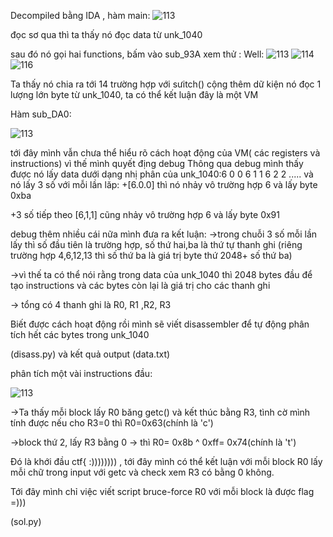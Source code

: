 Decompiled bằng IDA , hàm main:
![113](https://user-images.githubusercontent.com/84214843/119290838-89905600-bc77-11eb-8f5f-b633b5c97d62.png)

đọc sơ qua thì ta thấy nó đọc data từ unk_1040

sau đó nó gọi hai functions, bấm vào sub_93A xem thử : 
Well:
![113](https://user-images.githubusercontent.com/84214843/119291098-0d4a4280-bc78-11eb-9294-149f428c3658.png)
![114](https://user-images.githubusercontent.com/84214843/119291124-12a78d00-bc78-11eb-9907-d030b0698991.png)
![116](https://user-images.githubusercontent.com/84214843/119291137-1804d780-bc78-11eb-94fc-a19bdb0ae8cf.png)

Ta thấy nó chia ra tới 14 trường hợp với sưitch() cộng thêm dữ kiện nó đọc 1 lượng lớn byte từ unk_1040, ta có thể kết luận 
đây là một VM 

Hàm sub_DA0:

![113](https://user-images.githubusercontent.com/84214843/119291347-8053b900-bc78-11eb-8e0a-014e7fbf0fc8.png)

tới đây mình vẫn chưa thể hiểu rõ cách hoạt động của VM( các registers và instructions) vì thế mình quyết địng debug 
Thông qua debug mình thấy được nó lấy data dưới dạng nhị phân của unk_1040:6 0 0 6 1 1 6 2 2 ..... và  nó lấy 3 số với mỗi lần lăp:
+[6.0.0]  thì nó nhảy vô trường hợp 6 và lấy byte 0xba

+3 số tiếp theo [6,1,1] cũng nhảy vô trường hợp 6 và lấy byte 0x91

debug thêm nhiều cái nữa mình đưa ra kết luận:
  ->trong chuỗi 3 số mỗi lần lấy thì số đầu tiên là trường hợp, số thứ hai,ba là thứ tự thanh ghi (riêng trường hợp 4,6,12,13  thì số thứ ba là giá trị byte thứ 2048+ số thứ ba)
  
  ->vì thế ta có thể nói rằng trong data của unk_1040 thì 2048 bytes đầu để tạo instructions và các bytes còn lại là giá trị cho các thanh ghi
  
  -> tổng có 4 thanh ghi là R0, R1 ,R2, R3
  
  Biết được cách hoạt động rồi mình sẽ viết disassembler để tự động phân tích hết các bytes trong unk_1040
  
  (disass.py) và kết quả output (data.txt)
  
  phân tích một vài instructions đầu:
  
  ![113](https://user-images.githubusercontent.com/84214843/119294163-08888d00-bc7e-11eb-88f6-701a42f43bbd.png)
  
  ->Ta thấy mỗi block lấy R0 băng getc() và kết thúc bằng R3, tình cờ mình tính được nếu cho R3=0 thì R0=0x63(chính là 'c')
  
  ->block thứ 2, lấy R3 bằng 0 -> thì R0= 0x8b ^ 0xff= 0x74(chính là 't')  
  
  Đó là khới đầu ctf{  :)))))))) , tới đây mình có thể kết luận với mỗi block R0 lấy mỗi chữ trong input với getc và check xem R3 có bằng 0 không.
  
 Tới đây mình chỉ việc viết script bruce-force R0 với mỗi block là được flag =)))
 
 (sol.py)





